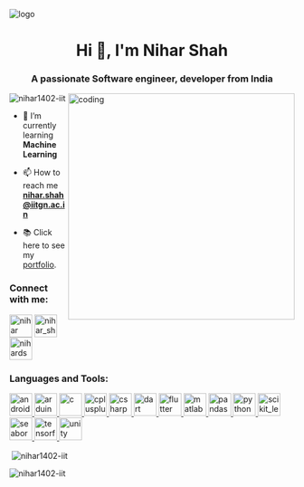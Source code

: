 ![logo](https://github.com/Nihar1402-iit/Nihar1402-iit/assets/117573996/4e257cee-0fc3-4e8f-87ea-fdc41cba6446)


<h1 align="center">Hi 👋, I'm Nihar Shah</h1>
<h3 align="center">A passionate Software engineer, developer from India</h3>

<img align="right" alt="coding" width="400" src="https://user-images.githubusercontent.com/55389276/140866485-8fb1c876-9a8f-4d6a-98dc-08c4981eaf70.gif">

<p align="left"> <img src="https://komarev.com/ghpvc/?username=nihar1402-iit&label=Profile%20views&color=0e75b6&style=flat" alt="nihar1402-iit" /> </p>

- 🌱 I’m currently learning **Machine Learning**

- 📫 How to reach me **nihar.shah@iitgn.ac.in**

- 📚 Click here to see my [portfolio](https://nihar1402-iit.github.io/).

<h3 align="left">Connect with me:</h3>
<p align="left">
<a href="https://linkedin.com/in/nihar shah" target="blank"><img align="center" src="https://github.com/Nihar1402-iit/Nihar1402-iit/assets/117573996/930e85c8-7d5b-421d-8639-a7daa119d162" alt="nihar shah" height="40" width="40" /></a>
<a href="https://instagram.com/nihar_shah_1402" target="blank"><img align="center" src="https://github.com/Nihar1402-iit/Nihar1402-iit/assets/117573996/ebd6154d-9b4b-4c5a-b3b0-33d70dfce3e4" alt="nihar_shah_1402" height="40" width="40" /></a>
<a href="https://www.leetcode.com/nihardshah" target="blank"><img align="center" src="https://github.com/Nihar1402-iit/Nihar1402-iit/assets/117573996/b6096b9b-3263-4454-9422-28173abfbbbd" alt="nihardshah" height="40" width="40" /></a>
</p>

<h3 align="left">Languages and Tools:</h3>
<p align="left"> <a href="https://developer.android.com" target="_blank" rel="noreferrer"> <img src="https://github.com/Nihar1402-iit/Nihar1402-iit/assets/117573996/9a754284-dbf4-433e-9010-e0e0c300ee95" alt="android" width="40" height="40"/> </a> <a href="https://www.arduino.cc/" target="_blank" rel="noreferrer"> <img src="https://cdn.worldvectorlogo.com/logos/arduino-1.svg" alt="arduino" width="40" height="40"/> </a> <a href="https://www.cprogramming.com/" target="_blank" rel="noreferrer"> <img src="https://github.com/Nihar1402-iit/Nihar1402-iit/assets/117573996/ad27468e-21f9-4fd1-9697-5552cc4f811b" alt="c" width="40" height="40"/> </a> <a href="https://www.w3schools.com/cpp/" target="_blank" rel="noreferrer"> <img src="https://github.com/Nihar1402-iit/Nihar1402-iit/assets/117573996/6b7da139-86d8-4af7-b5d8-d448a0f640f4" alt="cplusplus" width="40" height="40"/> </a> <a href="https://www.w3schools.com/cs/" target="_blank" rel="noreferrer"> <img src="https://github.com/Nihar1402-iit/Nihar1402-iit/assets/117573996/b15ee235-0402-48e7-886d-9d56d9ccfb0f" alt="csharp" width="40" height="40"/> </a> <a href="https://dart.dev" target="_blank" rel="noreferrer"> <img src="https://www.vectorlogo.zone/logos/dartlang/dartlang-icon.svg" alt="dart" width="40" height="40"/> </a> <a href="https://flutter.dev" target="_blank" rel="noreferrer"> <img src="https://www.vectorlogo.zone/logos/flutterio/flutterio-icon.svg" alt="flutter" width="40" height="40"/> </a>  <a href="https://www.mathworks.com/" target="_blank" rel="noreferrer"> <img src="https://upload.wikimedia.org/wikipedia/commons/2/21/Matlab_Logo.png" alt="matlab" width="40" height="40"/> </a> <a href="https://pandas.pydata.org/" target="_blank" rel="noreferrer"> <img src="https://github.com/Nihar1402-iit/Nihar1402-iit/assets/117573996/19247a7d-fbb3-4314-9ea2-a33b49b57f5a" alt="pandas" width="40" height="40"/> </a> <a href="https://www.python.org" target="_blank" rel="noreferrer"> <img src="https://github.com/Nihar1402-iit/Nihar1402-iit/assets/117573996/a9fb395e-c96e-42e0-b14f-0c5eb8e9da8d" alt="python" width="40" height="40"/> </a> <a href="https://scikit-learn.org/" target="_blank" rel="noreferrer"> <img src="https://upload.wikimedia.org/wikipedia/commons/0/05/Scikit_learn_logo_small.svg" alt="scikit_learn" width="40" height="40"/> </a> <a href="https://seaborn.pydata.org/" target="_blank" rel="noreferrer"> <img src="https://seaborn.pydata.org/_images/logo-mark-lightbg.svg" alt="seaborn" width="40" height="40"/> </a> <a href="https://www.tensorflow.org" target="_blank" rel="noreferrer"> <img src="https://www.vectorlogo.zone/logos/tensorflow/tensorflow-icon.svg" alt="tensorflow" width="40" height="40"/> </a> <a href="https://unity.com/" target="_blank" rel="noreferrer"> <img src="https://www.vectorlogo.zone/logos/unity3d/unity3d-icon.svg" alt="unity" width="40" height="40"/> </a> </p>

<p>&nbsp;<img align="center" src="https://github-readme-stats.vercel.app/api?username=nihar1402-iit&show_icons=true&locale=en" alt="nihar1402-iit" /></p>

<p><img align="center" src="https://github-readme-streak-stats.herokuapp.com/?user=nihar1402-iit&" alt="nihar1402-iit" /></p>
